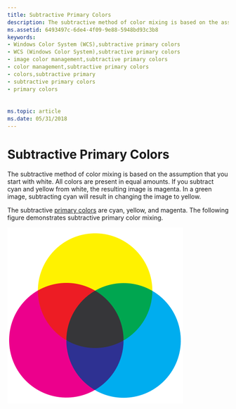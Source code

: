 ```yaml
---
title: Subtractive Primary Colors
description: The subtractive method of color mixing is based on the assumption that you start with white.
ms.assetid: 6493497c-6de4-4f09-9e88-5948bd93c3b8
keywords:
- Windows Color System (WCS),subtractive primary colors
- WCS (Windows Color System),subtractive primary colors
- image color management,subtractive primary colors
- color management,subtractive primary colors
- colors,subtractive primary
- subtractive primary colors
- primary colors


ms.topic: article
ms.date: 05/31/2018
---
```


# Subtractive Primary Colors

The subtractive method of color mixing is based on the assumption that you start with white. All colors are present in equal amounts. If you subtract cyan and yellow from white, the resulting image is magenta. In a green image, subtracting cyan will result in changing the image to yellow.

The subtractive [primary colors](p.md) are cyan, yellow, and magenta. The following figure demonstrates subtractive primary color mixing.

![color mixing for subtractive primary colors](images/400px-subtractivecolor.png)

 

 




